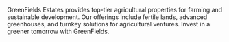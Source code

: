 GreenFields Estates provides top-tier agricultural properties for farming and sustainable development. Our offerings include fertile lands, advanced greenhouses, and turnkey solutions for agricultural ventures. Invest in a greener tomorrow with GreenFields.
